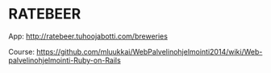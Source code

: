 # RATEBEER

App: http://ratebeer.tuhoojabotti.com/breweries

Course: https://github.com/mluukkai/WebPalvelinohjelmointi2014/wiki/Web-palvelinohjelmointi-Ruby-on-Rails
